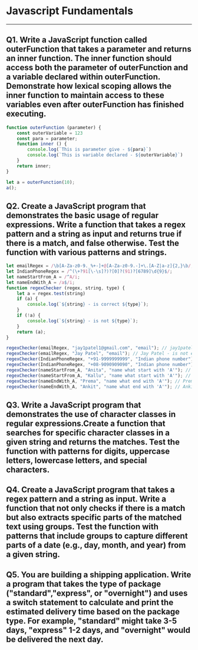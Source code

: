 # Javascript Fundamentals
___
## Q1. Write a JavaScript function called outerFunction that takes a parameter and returns an inner function. The inner function should access both the parameter of outerFunction and a variable declared within outerFunction. Demonstrate how lexical scoping allows the inner function to maintain access to these variables even after outerFunction has finished executing.

```javascript
function outerFunction (parameter) {
    const outerVariable = 123
    const para = parameter;
    function inner () {
        console.log(`This is parameter give - ${para}`)
        console.log(`This is variable declared - ${outerVariable}`)
    }
    return inner;
}

let a = outerFunction(10);
a();
```

## Q2. Create a JavaScript program that demonstrates the basic usage of regular expressions. Write a function that takes a regex pattern and a string as input and returns true if there is a match, and false otherwise. Test the function with various patterns and strings.
```javascript
let emailRegex = /\b[A-Za-z0-9._%+-]+@[A-Za-z0-9.-]+\.[A-Z|a-z]{2,}\b/;
let IndianPhoneRegex = /^(\+?91[\-\s]?)?[0]?(91)?[6789]\d{9}$/;
let nameStartFrom_A = /^A/i;
let nameEndWith_A = /a$/i;
function regexChecker (regex, string, type) {
    let a = regex.test(string)
    if (a) {
        console.log(`${string} - is correct ${type}`);
    }
    if (!a) {
        console.log(`${string} - is not ${type}`);
    }
    return (a);
}

regexChecker(emailRegex, "jay1patel1@gmail.com", "email"); // jay1patel1@gmail.com - is correct email
regexChecker(emailRegex, "Jay Patel", "email"); // Jay Patel - is not email
regexChecker(IndianPhoneRegex, "+91-9999999999", "Indian phone number"); // +91-9999999999 - is correct Indian phone number
regexChecker(IndianPhoneRegex, "+08-9090909090", "Indian phone number"); // +08-9090909090 - is not Indian phone number
regexChecker(nameStartFrom_A, "Anita", "name what start with 'A'"); // Anita - is correct name what start with 'A'
regexChecker(nameStartFrom_A, "Kallu", "name what start with 'A'"); // Kallu - is not name what start with 'A'
regexChecker(nameEndWith_A, "Prema", "name what end with 'A'"); // Prema - is correct name what end with 'A'
regexChecker(nameEndWith_A, "Ankit", "name what end with 'A'"); // Ankit - is not name what end with 'A'
```

## Q3. Write a JavaScript program that demonstrates the use of character classes in regular expressions.Create a function that searches for specific character classes in a given string and returns the matches. Test the function with patterns for digits, uppercase letters, lowercase letters, and special characters.

## Q4. Create a JavaScript program that takes a regex pattern and a string as input. Write a function that not only checks if there is a match but also extracts specific parts of the matched text using groups. Test the function with patterns that include groups to capture different parts of a date (e.g., day, month, and year) from a given string.

## Q5. You are building a shipping application. Write a program that takes the type of package ("standard","express", or "overnight") and uses a switch statement to calculate and print the estimated delivery time based on the package type. For example, "standard" might take 3-5 days, "express" 1-2 days, and "overnight" would be delivered the next day.